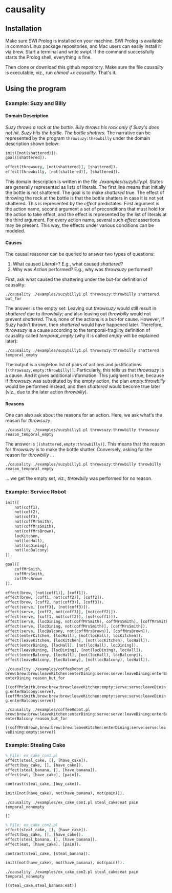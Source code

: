 # causality

## Installation

Make sure SWI Prolog is installed on your machine. SWI Prolog is available in common Linux package repositories, and Mac users can easily install it via brew. Start a terminal and write _swipl_. If the command successfully starts the Prolog shell, everything is fine. 

Then clone or download this github repository. Make sure the file _causality_ is executable, viz., run _chmod +x causality_. That's it.

## Using the program

### Example: Suzy and Billy

#### Domain Description

*Suzy throws a rock at the bottle. Billy throws his rock only if Suzy's does not hit. Suzy hits the bottle. The bottle shatters.* The narrative can be represented by the program <code>throwsuzy:throwbilly</code> under the domain description shown below:

```prolog
init([not(shattered)]).
goal([shattered]).

effect(throwsuzy, [not(shattered)], [shattered]).
effect(throwbilly, [not(shattered)], [shattered]).
```

This domain description is written in the file *./examples/suzybilly.pl*. States are generally represented as lists of literals. The first line means that initially the bottle is not shattered. The goal is to make *shattered* true. The effect of throwing the rock at the bottle is that the bottle shatters in case it is not yet shattered. This is represented by the *effect* predictates: First argument is the action name, second argument a set of preconditions that must hold for the action to take effect, and the effect is represented by the list of literals at the third argument. For every action name, several such *effect* assertions may be present. This way, the effects under various conditions can be modeled.

#### Causes

The causal reasoner can be queried to answer two types of questions: 

1. What caused *Literal*>? E.g., what caused *shattered*?
1. Why was *Action* performed? E.g., why was *throwsuzy* performed?

First, ask what caused the shattering under the but-for definition of causality:
```
./causality ./examples/suzybilly1.pl throwsuzy:throwbilly shattered but_for
```

The answer is the empty set: Leaving out *throwsuzy* would still result in *shattered* due to *throwbilly*; and also leaving out *throwbilly* would not prevent *shattered*. Thus, none of the actions is a but-for cause. However, if Suzy hadn't thrown, then *shattered* would have happened later. Therefore, *throwsuzy* is a cause according to the temporal-fragility definition of causality called *temporal_empty* (why it is called *empty* will be explained later):
```
./causality ./examples/suzybilly1.pl throwsuzy:throwbilly shattered temporal_empty
```

The output is a singleton list of pairs of actions and justifications <code>[(throwsuzy,empty:throwbilly)]</code>. Particularly, this tells us that *throwsuzy* is a cause. And it gives additional information: This judgment is true, because if *throwsuzy* was substituted by the empty action, the plan *empty:throwbilly* would be performed instead, and then *shattered* would become true later (viz., due to the later action *throwbilly*).


#### Reasons

One can also ask about the reasons for an action. Here, we ask what's the reason for *throwsuzy*:
```
./causality ./examples/suzybilly1.pl throwsuzy:throwbilly throwsuzy reason_temporal_empty
```

The answer is <code>[(shattered,empty:throwbilly)]</code>. This means that the reason for *throwsuzy* is to make the bottle shatter. Conversely, asking for the reason for *throwbilly* ...
```
./causality ./examples/suzybilly1.pl throwsuzy:throwbilly throwbilly reason_temporal_empty
```

... we get the empty set, viz., *throwbilly* was performed for no reason.

### Example: Service Robot

```prolog
init([
    not(coff1), 
    not(coff2), 
    not(coff3), 
    not(coffMrSmith), 
    not(coffMrsSmith), 
    not(coffMrsBrown), 
    locKitchen, 
    not(locHall), 
    not(locDining), 
    not(locBalcony)
]).

goal([
    coffMrSmith,
    coffMrsSmith,
    coffMrsBrown
]).

effect(brew, [not(coff1)], [coff1]).
effect(brew, [coff1, not(coff2)], [coff2]).
effect(brew, [coff2, not(coff3)], [coff3]).
effect(serve, [coff3], [not(coff3)]).
effect(serve, [coff2, not(coff3)], [not(coff2)]).
effect(serve, [coff1, not(coff2)], [not(coff1)]).
effect(serve, [locDining, not(coffMrSmith), coffMrsSmith], [coffMrSmith]).
effect(serve, [locDining, not(coffMrsSmith)], [coffMrsSmith]).
effect(serve, [locBalcony, not(coffMrsBrown)], [coffMrsBrown]).
effect(enterKitchen, [locHall], [not(locHall), locKitchen]).
effect(leaveKitchen, [locKitchen], [not(locKitchen), locHall]).
effect(enterDining, [locHall], [not(locHall), locDining]).
effect(leaveDining, [locDining], [not(locDining), locHall]).
effect(enterBalcony, [locHall], [not(locHall), locBalcony]).
effect(leaveBalcony, [locBalcony], [not(locBalcony), locHall]).
````


```
./causality ./examples/coffeeRobot.pl brew:brew:brew:leaveKitchen:enterDining:serve:serve:leaveDining:enterBalcony:serve enterDining reason_but_for
```
<code>[(coffMrSmith,brew:brew:brew:leaveKitchen:empty:serve:serve:leaveDining:enterBalcony:serve),(coffMrsSmith,brew:brew:brew:leaveKitchen:empty:serve:serve:leaveDining:enterBalcony:serve)]</code>

```
./causality ./examples/coffeeRobot.pl brew:brew:brew:leaveKitchen:enterDining:serve:serve:leaveDining:enterBalcony:serve enterBalcony reason_but_for
```

<code>[(coffMrsBrown,brew:brew:brew:leaveKitchen:enterDining:serve:serve:leaveDining:empty:serve)]</code>

### Example: Stealing Cake

```prolog
% File: ex_cake_con1.pl
effect(steal_cake, [], [have_cake]).
effect(buy_cake, [], [have_cake]).
effect(steal_banana, [], [have_banana]).
effect(eat, [have_cake], [pain]).

contrast(steal_cake, [buy_cake]).

init([not(have_cake), not(have_banana), not(pain)]).
```

```
./causality ./examples/ex_cake_con1.pl steal_cake:eat pain temporal_nonempty
```

<code>[]</code>

```prolog
% File: ex_cake_con2.pl
effect(steal_cake, [], [have_cake]).
effect(buy_cake, [], [have_cake]).
effect(steal_banana, [], [have_banana]).
effect(eat, [have_cake], [pain]).

contrast(steal_cake, [steal_banana]).

init([not(have_cake), not(have_banana), not(pain)]).
```

```
./causality ./examples/ex_cake_con2.pl steal_cake:eat pain temporal_nonempty
```

<code>[(steal_cake,steal_banana:eat)]</code>
